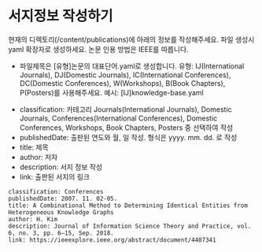 # 서지정보 작성하기

현재의 디렉토리(/content/publications)에 아래의 정보를 작성해주세요. 파일 생성시 yaml 확장자로 생성하세요. 논문 인용 방법은 IEEE를 따릅니다.

- 파일제목은 [유형]논문의 대표단어.yaml로 생성합니다.
  유형: IJ(International Journals), DJ(Domestic Journals), IC(International Conferences), DC(Domestic Conferences), W(Workshops), B(Book Chapters), P(Posters)를 사용해주세요.
  예시: [IJ]knowledge-base.yaml

* classification: 카테고리 Journals(International Journals), Domestic Journals, Conferences(International Conferences), Domestic Conferences, Workshops, Book Chapters, Posters 중 선택하여 작성
* publishedDate: 출판된 연도와 월, 일 작성. 형식은 yyyy. mm. dd. 로 작성
* title: 제목
* author: 저자
* description: 서지 정보 작성
* link: 출판된 서지의 링크

```[yaml]
classification: Conferences
publishedDate: 2007. 11. 02-05.
title: A Combinational Method to Determining Identical Entities from Heterogeneous Knowledge Graphs 
author: H. Kim
description: Journal of Information Science Theory and Practice, vol. 6, no. 3, pp. 6–15, Sep. 2018.
link: https://ieeexplore.ieee.org/abstract/document/4407341
```
